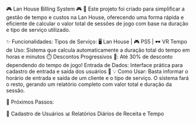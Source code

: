 🎮 Lan House Billing System 🎮
🚀 Este projeto foi criado para simplificar a gestão de tempo e custos na Lan House, oferecendo uma forma rápida e eficiente de calcular o valor total de sessões de jogo com base na duração e tipo de serviço utilizado.

✨ Funcionalidades:
Tipos de Serviço: 🖥️ Lan House | 🎮 PS5 | 🕶️ VR
Tempo de Uso: Sistema que calcula automaticamente a duração total do tempo em horas e minutos ⏱️
Descontos Progressivos 🎉: Até 30% de desconto dependendo do tempo de jogo!
Entrada de Dados: Interface prática para cadastro de entrada e saída dos usuários 📝
💡 Como Usar:
Basta informar o horário de entrada e saída de um cliente e o tipo de serviço. O sistema fará o resto, gerando um relatório completo com valor total e duração da sessão.

🚧 Próximos Passos:

🧾 Cadastro de Usuários
📊 Relatórios Diários de Receita e Tempo
